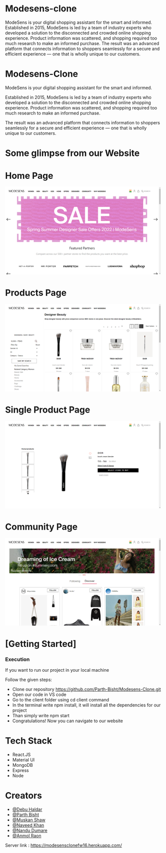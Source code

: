 # Modesens-clone
ModeSens is your digital shopping assistant for the smart and informed.  Established in 2015, ModeSens is led by a team of industry experts who developed a solution to the disconnected and crowded online shopping experience. Product information was scattered, and shopping required too much research to make an informed purchase.  The result was an advanced platform that connects information to shoppers seamlessly for a secure and efficient experience — one that is wholly unique to our customers.
# Modesens-Clone

ModeSens is your digital shopping assistant for the smart and informed.

Established in 2015, ModeSens is led by a team of industry experts who developed a solution to the disconnected and crowded online shopping experience. Product information was scattered, and shopping required too much research to make an informed purchase.

The result was an advanced platform that connects information to shoppers seamlessly for a secure and efficient experience — one that is wholly unique to our customers.

# Some glimpse from our Website

<h1>Home Page</h1>
<img src="./Screenshots/HomePage.png" alt=""/>

<h1>Products Page</h1>
<img src="./Screenshots/ProductsPage.png" alt=""/>

<h1>Single Product Page</h1>
<img src="./Screenshots/SingleProductPage.png" alt=""/>

<h1>Community Page</h1>
<img src="./Screenshots/CommunityPage.png"/>

# [Getting Started]

<h3>Execution</h3>
<p>If you want to run our project in your local machine</p>
<p>Follow the given steps:</p>
<ul>
<li>Clone our repository <a href="https://github.com/Parth-Bisht/Modesens-Clone.git">https://github.com/Parth-Bisht/Modesens-Clone.git</a></li>
<li>Open our code in VS code</li>
<li>Go to the client folder using cd client command</li>
<li>In the terminal write npm install, it will install all the dependencies for our project</li>
<li>Than simply write npm start</li>
<li>Congratulations! Now you can navigate to our website</li>
</ul>

<h1>Tech Stack</h1>
<ul>
<li>React.JS</li>
<li>Material UI</li>
<li>MongoDB</li>
<li>Express</li>
<li>Node</li>
</ul>

# Creators

<ul>

  <li><a href="https://github.com/iamdebobrota">@Debu Haldar</a></li>
  <li><a href="https://github.com/Parth-Bisht">@Parth Bisht</a></li>
  <li><a href="https://github.com/muskan2507">@Muskan Shaw</a></li>
  <li><a href="https://github.com/Navedphysicist">@Naveed Khan</a></li>
  <li><a href="https://github.com/Nandudumare">@Nandu Dumare</a></li>
  <li><a href="https://github.com/Anmolroan">@Anmol Raon</a></li>
</ul>




Server link : https://modesensclonefw16.herokuapp.com/

